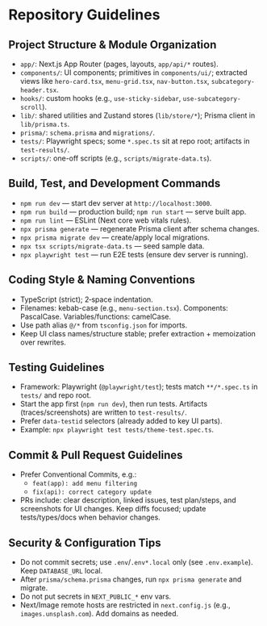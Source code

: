 # Repository Guidelines

## Project Structure & Module Organization
- `app/`: Next.js App Router (pages, layouts, `app/api/*` routes).
- `components/`: UI components; primitives in `components/ui/`; extracted views like `hero-card.tsx`, `menu-grid.tsx`, `nav-button.tsx`, `subcategory-header.tsx`.
- `hooks/`: custom hooks (e.g., `use-sticky-sidebar`, `use-subcategory-scroll`).
- `lib/`: shared utilities and Zustand stores (`lib/store/*`); Prisma client in `lib/prisma.ts`.
- `prisma/`: `schema.prisma` and `migrations/`.
- `tests/`: Playwright specs; some `*.spec.ts` sit at repo root; artifacts in `test-results/`.
- `scripts/`: one-off scripts (e.g., `scripts/migrate-data.ts`).

## Build, Test, and Development Commands
- `npm run dev` — start dev server at `http://localhost:3000`.
- `npm run build` — production build; `npm run start` — serve built app.
- `npm run lint` — ESLint (Next core web vitals rules).
- `npx prisma generate` — regenerate Prisma client after schema changes.
- `npx prisma migrate dev` — create/apply local migrations.
- `npx tsx scripts/migrate-data.ts` — seed sample data.
- `npx playwright test` — run E2E tests (ensure dev server is running).

## Coding Style & Naming Conventions
- TypeScript (strict); 2‑space indentation.
- Filenames: kebab-case (e.g., `menu-section.tsx`). Components: PascalCase. Variables/functions: camelCase.
- Use path alias `@/*` from `tsconfig.json` for imports.
- Keep UI class names/structure stable; prefer extraction + memoization over rewrites.

## Testing Guidelines
- Framework: Playwright (`@playwright/test`); tests match `**/*.spec.ts` in `tests/` and repo root.
- Start the app first (`npm run dev`), then run tests. Artifacts (traces/screenshots) are written to `test-results/`.
- Prefer `data-testid` selectors (already added to key UI parts).
- Example: `npx playwright test tests/theme-test.spec.ts`.

## Commit & Pull Request Guidelines
- Prefer Conventional Commits, e.g.:
  - `feat(app): add menu filtering`
  - `fix(api): correct category update`
- PRs include: clear description, linked issues, test plan/steps, and screenshots for UI changes. Keep diffs focused; update tests/types/docs when behavior changes.

## Security & Configuration Tips
- Do not commit secrets; use `.env`/`.env*.local` only (see `.env.example`). Keep `DATABASE_URL` local.
- After `prisma/schema.prisma` changes, run `npx prisma generate` and migrate.
- Do not put secrets in `NEXT_PUBLIC_*` env vars.
- Next/Image remote hosts are restricted in `next.config.js` (e.g., `images.unsplash.com`). Add domains as needed.
